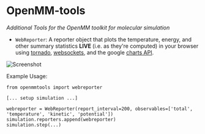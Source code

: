 OpenMM-tools
============
_Additional Tools for the OpenMM toolkit for molecular simulation_

- `WebReporter`: A reporter object that plots the temperature, energy, and other summary statistics
   **LIVE** (i.e. as they're computed) in your browser using [tornado](http://www.tornadoweb.org/en/stable/),
   [websockets](http://slides.html5rocks.com/#web-sockets), and the google [charts API](https://developers.google.com/chart/).

![Screenshot](http://i.imgur.com/IX3ryiN.png)

Example Usage:

```
from openmmtools import webreporter

[... setup simulation ...]

webreporter = WebReporter(report_interval=200, observables=['total', 'temperature', 'kinetic', 'potential'])
simulation.reporters.append(webreporter)
simulation.step(...)
```
